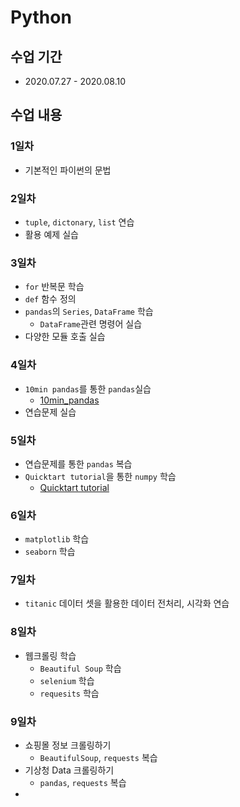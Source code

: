 # Python

## 수업 기간
- 2020.07.27 - 2020.08.10

## 수업 내용
### 1일차
- 기본적인 파이썬의 문법
### 2일차
- `tuple`, `dictonary`, `list` 연습
- 활용 예제 실습
### 3일차
- `for` 반복문 학습
- `def` 함수 정의
- `pandas`의 `Series`, `DataFrame` 학습
  + `DataFrame`관련 명령어 실습
- 다양한 모듈 호출 실습
### 4일차
- `10min pandas`를 통한 `pandas`실습
  + [10min_pandas](https://pandas.pydata.org/pandas-docs/stable/user_guide/10min.html)
- 연습문제 실습
### 5일차
- 연습문제를 통한 `pandas` 복습
- `Quicktart tutorial`을 통한 `numpy` 학습
  + [Quicktart tutorial](https://numpy.org/doc/stable/user/quickstart.html)
### 6일차
- `matplotlib` 학습
- `seaborn` 학습
### 7일차
- `titanic` 데이터 셋을 활용한 데이터 전처리, 시각화 연습
### 8일차
- 웹크롤링 학습
  - `Beautiful Soup` 학습
  - `selenium` 학습
  - `requesits` 학습
### 9일차
- 쇼핑몰 정보 크롤링하기
  - `BeautifulSoup`, `requests` 복습
- 기상청 Data 크롤링하기
  - `pandas`, `requests` 복습
- 
